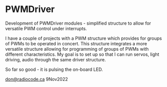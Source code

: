 # PWMDriver
Development of PWMDriver modules - simplified structure to allow for versatile PWM control under interrupts.

I have a couple of projects with a PWM structure which provides for groups of PWMs to be operated in concert. This structure integrates
a more versatile structure allowing for programming of groups of PWMs with different characteristics. My goal is to set up so that I can run servos,
light driving, audio through the same driver structure.

So far so good - it is pulsing the on-board LED.

don@radiocode.ca 9Nov2022
